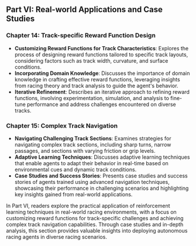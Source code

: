 ## Part VI: Real-world Applications and Case Studies

### Chapter 14: Track-specific Reward Function Design
- **Customizing Reward Functions for Track Characteristics**: Explores the process of designing reward functions tailored to specific track layouts, considering factors such as track width, curvature, and surface conditions.
- **Incorporating Domain Knowledge**: Discusses the importance of domain knowledge in crafting effective reward functions, leveraging insights from racing theory and track analysis to guide the agent's behavior.
- **Iterative Refinement**: Describes an iterative approach to refining reward functions, involving experimentation, simulation, and analysis to fine-tune performance and address challenges encountered on diverse tracks.

### Chapter 15: Complex Track Navigation
- **Navigating Challenging Track Sections**: Examines strategies for navigating complex track sections, including sharp turns, narrow passages, and sections with varying friction or grip levels.
- **Adaptive Learning Techniques**: Discusses adaptive learning techniques that enable agents to adapt their behavior in real-time based on environmental cues and dynamic track conditions.
- **Case Studies and Success Stories**: Presents case studies and success stories of agents trained using advanced navigation techniques, showcasing their performance in challenging scenarios and highlighting key insights gained from real-world applications.

In Part VI, readers explore the practical application of reinforcement learning techniques in real-world racing environments, with a focus on customizing reward functions for track-specific challenges and achieving complex track navigation capabilities. Through case studies and in-depth analysis, this section provides valuable insights into deploying autonomous racing agents in diverse racing scenarios.
